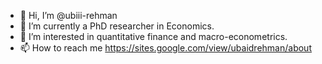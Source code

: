 - 👋 Hi, I’m @ubiii-rehman
- 🌱 I’m currently a PhD researcher in Economics.
- 👀 I’m interested in quantitative finance and macro-econometrics.
- 📫 How to reach me https://sites.google.com/view/ubaidrehman/about


<!---
ubiii-rehman/ubiii-rehman is a ✨ special ✨ repository because its `README.md` (this file) appears on your GitHub profile.
You can click the Preview link to take a look at your changes.
--->
